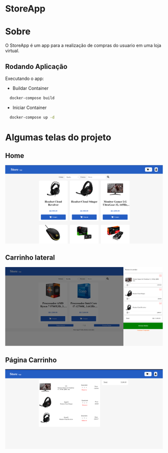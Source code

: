 # StoreApp

# Sobre

O StoreApp é um app para a realização de compras do usuario em uma loja virtual.

## Rodando Aplicação

Executando o app:
 - Buildar Container
```bash
  docker-compose build
```
- Iniciar Container
```bash
  docker-compose up -d
```

# Algumas telas do projeto

## Home
![imagem1](./imagens/imagem1.png)

## Carrinho lateral
![imagem2](./imagens/imagem2.png)

## Página Carrinho
![imagem3](./imagens/imagem3.png)
